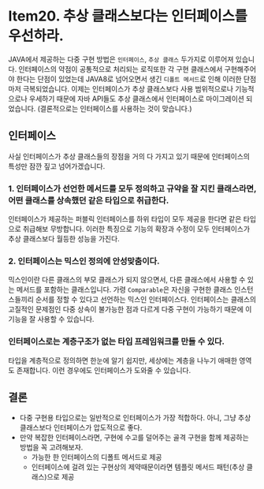 # Item20. 추상 클래스보다는 인터페이스를 우선하라.
JAVA에서 제공하는 다중 구현 방법은 `인터페이스`, `추상 클래스` 두가지로 이루어져 있습니다. 인터페이스의 약점이 공통적으로 처리되는 로직또한 각 구현 클래스에서 구현해주어야 한다는 단점이 있었는데
JAVA8로 넘어오면서 생긴 `디폴트 메서드`로 인해 이러한 단점마저 극복되었습니다. 이제는 인터페이스가 추상 클래스보다 사용 범위적으로나 기능적으로나
우세하기 때문에 자바 API들도 추상 클래스에서 인터페이스로 마이그레이션 되었습니다. (결론적으로는 인터페이스를 사용하는 것이 맞습니다.)

## 인터페이스
사실 인터페이스가 추상 클래스들의 장점을 거의 다 가지고 있기 때문에 인터페이스의 특성만 잠깐 짚고 넘어가겠습니다.

### 1. 인터페이스가 선언한 메서드를 모두 정의하고 규약을 잘 지킨 클래스라면, 어떤 클래스를 상속했던 같은 타입으로 취급한다.
인터페이스가 제공하는 퍼블릭 인터페이스를 하위 타입이 모두 제공을 한다면 같은 타입으로 취급해보 무방합니다.
이러한 특징으로 기능의 확장과 수정이 모두 인터페이스가 추상 클래스보다 월등한 성능을 가진다.
### 2. 인터페이스는 **믹스인** 정의에 안성맞춤이다.
믹스인이란 다른 클래스의 부모 클래스가 되지 않으면서, 다른 클래스에서 사용할 수 있는 메서드를 포함하는 클래스입니다. 
가령 `Comparable`은 자신을 구현한 클래스 인스턴스들끼리 순서를 정할 수 있다고 선언하는 믹스인 인터페이스다. 
인터페이스는 클래스의 고질적인 문제점인 다중 상속이 불가능한 점과 다르게 다중 구현이 가능하기 때문에 이 기능을 잘 사용할 수 있습니다.

### 인터페이스로는 계층구조가 없는 타입 프레임워크를 만들 수 있다.
타입을 계층적으로 정의하면 한눈에 알기 쉽지만, 세상에는 계층을 나누기 애매한 영역도 존재합니다. 이런 경우에도 인터페이스가 도와줄 수 있습니다.

## 결론
* 다중 구현용 타입으로는 일반적으로 인터페이스가 가장 적합하다. 아니, 그냥 추상 클래스보다 인터페이스가 압도적으로 좋다.
* 만약 복잡한 인터페이스라면, 구현에 수고를 덜어주는 골격 구현을 함께 제공하는 방법을 꼭 고려해보자.
  * 가능한 한 인터페이스의 디폴트 메서드로 제공
  * 인터페이스에 걸려 있는 구현상의 제약때문이라면 템플릿 메서드 패턴(추상 클래스)으로 제공